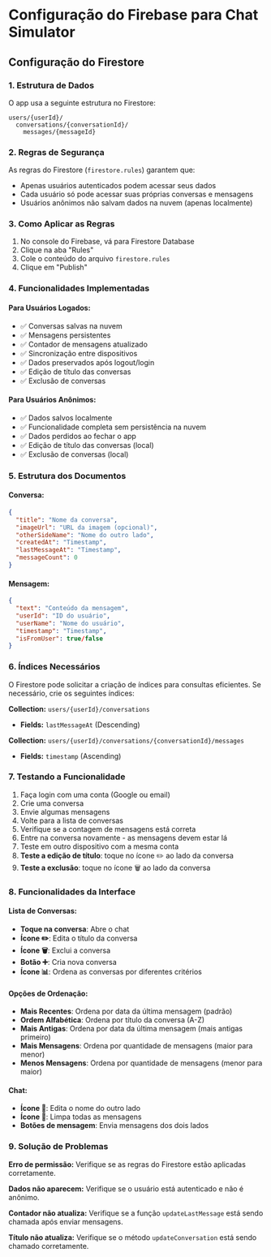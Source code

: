 # Configuração do Firebase para Chat Simulator

## Configuração do Firestore

### 1. Estrutura de Dados

O app usa a seguinte estrutura no Firestore:

```
users/{userId}/
  conversations/{conversationId}/
    messages/{messageId}
```

### 2. Regras de Segurança

As regras do Firestore (`firestore.rules`) garantem que:
- Apenas usuários autenticados podem acessar seus dados
- Cada usuário só pode acessar suas próprias conversas e mensagens
- Usuários anônimos não salvam dados na nuvem (apenas localmente)

### 3. Como Aplicar as Regras

1. No console do Firebase, vá para Firestore Database
2. Clique na aba "Rules"
3. Cole o conteúdo do arquivo `firestore.rules`
4. Clique em "Publish"

### 4. Funcionalidades Implementadas

#### Para Usuários Logados:
- ✅ Conversas salvas na nuvem
- ✅ Mensagens persistentes
- ✅ Contador de mensagens atualizado
- ✅ Sincronização entre dispositivos
- ✅ Dados preservados após logout/login
- ✅ Edição de título das conversas
- ✅ Exclusão de conversas

#### Para Usuários Anônimos:
- ✅ Dados salvos localmente
- ✅ Funcionalidade completa sem persistência na nuvem
- ✅ Dados perdidos ao fechar o app
- ✅ Edição de título das conversas (local)
- ✅ Exclusão de conversas (local)

### 5. Estrutura dos Documentos

#### Conversa:
```json
{
  "title": "Nome da conversa",
  "imageUrl": "URL da imagem (opcional)",
  "otherSideName": "Nome do outro lado",
  "createdAt": "Timestamp",
  "lastMessageAt": "Timestamp",
  "messageCount": 0
}
```

#### Mensagem:
```json
{
  "text": "Conteúdo da mensagem",
  "userId": "ID do usuário",
  "userName": "Nome do usuário",
  "timestamp": "Timestamp",
  "isFromUser": true/false
}
```

### 6. Índices Necessários

O Firestore pode solicitar a criação de índices para consultas eficientes. Se necessário, crie os seguintes índices:

**Collection:** `users/{userId}/conversations`
- **Fields:** `lastMessageAt` (Descending)

**Collection:** `users/{userId}/conversations/{conversationId}/messages`
- **Fields:** `timestamp` (Ascending)

### 7. Testando a Funcionalidade

1. Faça login com uma conta (Google ou email)
2. Crie uma conversa
3. Envie algumas mensagens
4. Volte para a lista de conversas
5. Verifique se a contagem de mensagens está correta
6. Entre na conversa novamente - as mensagens devem estar lá
7. Teste em outro dispositivo com a mesma conta
8. **Teste a edição de título**: toque no ícone ✏️ ao lado da conversa
9. **Teste a exclusão**: toque no ícone 🗑️ ao lado da conversa

### 8. Funcionalidades da Interface

#### Lista de Conversas:
- **Toque na conversa**: Abre o chat
- **Ícone ✏️**: Edita o título da conversa
- **Ícone 🗑️**: Exclui a conversa
- **Botão ➕**: Cria nova conversa
- **Ícone 📊**: Ordena as conversas por diferentes critérios

#### Opções de Ordenação:
- **Mais Recentes**: Ordena por data da última mensagem (padrão)
- **Ordem Alfabética**: Ordena por título da conversa (A-Z)
- **Mais Antigas**: Ordena por data da última mensagem (mais antigas primeiro)
- **Mais Mensagens**: Ordena por quantidade de mensagens (maior para menor)
- **Menos Mensagens**: Ordena por quantidade de mensagens (menor para maior)

#### Chat:
- **Ícone 📝**: Edita o nome do outro lado
- **Ícone 🧹**: Limpa todas as mensagens
- **Botões de mensagem**: Envia mensagens dos dois lados

### 9. Solução de Problemas

**Erro de permissão:** Verifique se as regras do Firestore estão aplicadas corretamente.

**Dados não aparecem:** Verifique se o usuário está autenticado e não é anônimo.

**Contador não atualiza:** Verifique se a função `updateLastMessage` está sendo chamada após enviar mensagens.

**Título não atualiza:** Verifique se o método `updateConversation` está sendo chamado corretamente. 